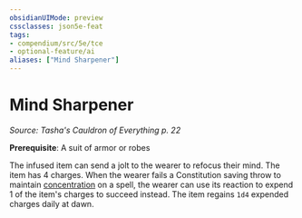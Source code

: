 ```yaml
---
obsidianUIMode: preview
cssclasses: json5e-feat
tags:
- compendium/src/5e/tce
- optional-feature/ai
aliases: ["Mind Sharpener"]
---
```

# Mind Sharpener
*Source: Tasha's Cauldron of Everything p. 22*  

**Prerequisite**: A suit of armor or robes

The infused item can send a jolt to the wearer to refocus their mind. The item has 4 charges. When the wearer fails a Constitution saving throw to maintain [concentration](../../5e-rules/conditions.md##concentration) on a spell, the wearer can use its reaction to expend 1 of the item's charges to succeed instead. The item regains `1d4` expended charges daily at dawn.